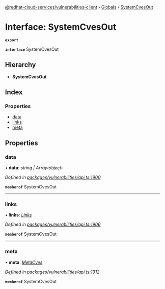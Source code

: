 [@redhat-cloud-services/vulnerabilities-client](../README.md) › [Globals](../globals.md) › [SystemCvesOut](systemcvesout.md)

# Interface: SystemCvesOut

**`export`** 

**`interface`** SystemCvesOut

## Hierarchy

* **SystemCvesOut**

## Index

### Properties

* [data](systemcvesout.md#data)
* [links](systemcvesout.md#links)
* [meta](systemcvesout.md#meta)

## Properties

###  data

• **data**: *string | Array‹object›*

*Defined in [packages/vulnerabilities/api.ts:1900](https://github.com/RedHatInsights/javascript-clients/blob/master/packages/vulnerabilities/api.ts#L1900)*

**`memberof`** SystemCvesOut

___

###  links

• **links**: *[Links](links.md)*

*Defined in [packages/vulnerabilities/api.ts:1906](https://github.com/RedHatInsights/javascript-clients/blob/master/packages/vulnerabilities/api.ts#L1906)*

**`memberof`** SystemCvesOut

___

###  meta

• **meta**: *[MetaCves](metacves.md)*

*Defined in [packages/vulnerabilities/api.ts:1912](https://github.com/RedHatInsights/javascript-clients/blob/master/packages/vulnerabilities/api.ts#L1912)*

**`memberof`** SystemCvesOut
